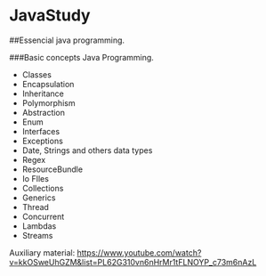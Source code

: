 # JavaStudy
##Essencial java programming.

###Basic concepts Java Programming.

- Classes
- Encapsulation 
- Inheritance
- Polymorphism
- Abstraction
- Enum
- Interfaces
- Exceptions
- Date, Strings and others data types
- Regex
- ResourceBundle
- Io FIles
- Collections
- Generics
- Thread
- Concurrent
- Lambdas
- Streams

Auxiliary material:
https://www.youtube.com/watch?v=kkOSweUhGZM&list=PL62G310vn6nHrMr1tFLNOYP_c73m6nAzL
